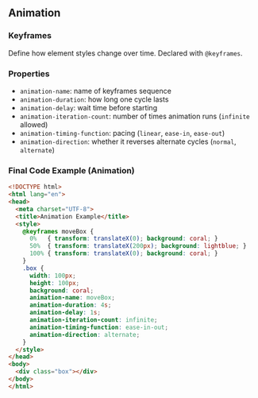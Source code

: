 ## Animation

### Keyframes

Define how element styles change over time. Declared with `@keyframes`.

### Properties

* `animation-name`: name of keyframes sequence
* `animation-duration`: how long one cycle lasts
* `animation-delay`: wait time before starting
* `animation-iteration-count`: number of times animation runs (`infinite` allowed)
* `animation-timing-function`: pacing (`linear`, `ease-in`, `ease-out`)
* `animation-direction`: whether it reverses alternate cycles (`normal`, `alternate`)

### Final Code Example (Animation)

```html
<!DOCTYPE html>
<html lang="en">
<head>
  <meta charset="UTF-8">
  <title>Animation Example</title>
  <style>
    @keyframes moveBox {
      0%   { transform: translateX(0); background: coral; }
      50%  { transform: translateX(200px); background: lightblue; }
      100% { transform: translateX(0); background: coral; }
    }
    .box {
      width: 100px;
      height: 100px;
      background: coral;
      animation-name: moveBox;
      animation-duration: 4s;
      animation-delay: 1s;
      animation-iteration-count: infinite;
      animation-timing-function: ease-in-out;
      animation-direction: alternate;
    }
  </style>
</head>
<body>
  <div class="box"></div>
</body>
</html>